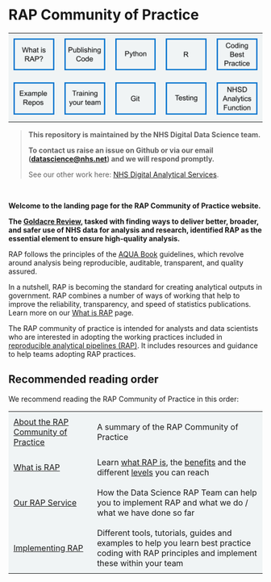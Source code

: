 # RAP Community of Practice

|                                                                        |                                                                                  |                                                          |                                                            |                                                                                             |
| ---------------------------------------------------------------------- | -------------------------------------------------------------------------------- | -------------------------------------------------------- | ---------------------------------------------------------- | ------------------------------------------------------------------------------------------- |
| [<img alt="What is RAP?" img src="images/What is RAP icon.png">][1]    | [<img alt="Publishing Code" img src="images/publishing code icon.png">][2]       | [<img alt="Python" img src="images/Python icon.png">][3] | [<img alt="R" img src="images/R icon.png">][4]             | [<img alt="Coding Best Practice" img src="images/coding best practice icon.png">][5]        |
| [<img alt="Example Repos" img src="images/Example Repos icon.png">][6] | [<img alt="Training your team" img src="images/training your team icon.png">][7] | [<img alt="Git" img src="images/Git icon.png">][8]       | [<img alt="Testing" img src="images/Testing icon.png">][9] | [<img alt="NHSD Analytics Function" img src="images/NHSD Analytics Function repo.png">][10] |

> **This repository is maintained by the NHS Digital Data Science team.**
>
> **To contact us raise an issue on Github or via our email ([datascience@nhs.net](mailto:datascience@nhs.net)) and we will respond promptly.**
>
> See our other work here: [NHS Digital Analytical Services](https://github.com/NHSDigital/data-analytics-services).

<br>

**Welcome to the landing page for the RAP Community of Practice website.**

**The [Goldacre Review](https://www.gov.uk/government/publications/better-broader-safer-using-health-data-for-research-and-analysis), tasked with finding ways to deliver better, broader, and safer use of NHS data for analysis and research, identified RAP as the essential element to ensure high-quality analysis.**

RAP follows the principles of the [AQUA Book](https://www.gov.uk/government/publications/the-aqua-book-guidance-on-producing-quality-analysis-for-government) guidelines, which revolve around analysis being reproducible, auditable, transparent, and quality assured.

In a nutshell, RAP is becoming the standard for creating analytical outputs in government. RAP combines a number of ways of working that help to improve the reliability, transparency, and speed of statistics publications. Learn more on our [What is RAP][1] page.

The RAP community of practice is intended for analysts and data scientists who are interested in adopting the working practices included in [reproducible analytical pipelines (RAP)][2]. It includes resources and guidance to help teams adopting RAP practices.

## Recommended reading order

We recommend reading the RAP Community of Practice in this order:

|                                           |                                                                                                                                                 |
| ----------------------------------------- | ----------------------------------------------------------------------------------------------------------------------------------------------- |
| [About the RAP Community of Practice][11] | A summary of the RAP Community of Practice                                                                                                      |
| [What is RAP][6]                          | Learn [what RAP is][1], the [benefits][7] and the different [levels][2] you can reach                                                           |
| [Our RAP Service][5]                      | How the Data Science RAP Team can help you to implement RAP and what we do / what we have done so far                                           |
| [Implementing RAP][3]                     | Different tools, tutorials, guides and examples to help you learn best practice coding with RAP principles and implement these within your team |

[1]: ./what_is_RAP/README.md
[2]: ./implementing_RAP/general_guidance/how-to-publish-your-code-in-the-open.md
[3]: ./implementing_RAP/README.md#python
[4]: ./implementing_RAP/README.md#r
[5]: ./implementing_RAP/general_guidance/coding-best-practice.md
[6]: https://github.com/NHSDigital/data-analytics-services#rap-repositories
[7]: ./implementing_RAP/general_guidance/training-your-team.md
[8]: ./implementing_RAP/README.md#git
[9]: ./implementing_RAP/python/unit-testing.md
[10]: https://github.com/NHSDigital/data-analytics-services
[11]: ./about.md

<br></br>

<style>
table, td, th {
   border: none!important;
   background-color: #f0f4f5;
   font-size: 16px;
}

th {
    padding: 0!important;
}

td {
    padding: 10px!important;
}
</style>
